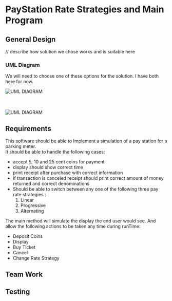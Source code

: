 # PayStation Rate Strategies and Main Program

## General Design
// describe how solution we chose works and is suitable here
### UML Diagram

We will need to choose one of these options for the solution. I have both here for now.

![UML DIAGRAM](https://github.com/laserball32/02-McShane-Schultz-TeamEffort-/raw/staging/Option3.png)
<br>
<br>
<br>


![UML DIAGRAM](https://github.com/laserball32/02-McShane-Schultz-TeamEffort-/raw/staging/Option4.png)

## Requirements
This software should be able to Implement a simulation of a pay station for a parking meter. <br>
It should be able to handle the following cases: <br>
- accept 5, 10 and 25 cent coins for payment
- display should show correct time
- print receipt after purchase with correct information
- if transaction is canceled receipt should print correct amount of money returned and correct denominations 
- Should be able to switch between any one of the following three pay rate strategies : <br>
  1. Linear
  2. Progressive 
  3. Alternating 
  
The main method will simulate the display the end user would see. And allow the following actions to be taken any time during runTime: <br>
- Deposit Coins
- Display
- Buy Ticket
- Cancel
- Change Rate Strategy

## Team Work

## Testing
